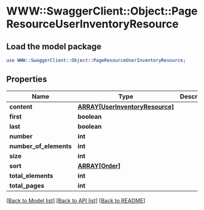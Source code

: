 # WWW::SwaggerClient::Object::PageResourceUserInventoryResource

## Load the model package
```perl
use WWW::SwaggerClient::Object::PageResourceUserInventoryResource;
```

## Properties
Name | Type | Description | Notes
------------ | ------------- | ------------- | -------------
**content** | [**ARRAY[UserInventoryResource]**](UserInventoryResource.md) |  | [optional] 
**first** | **boolean** |  | [optional] 
**last** | **boolean** |  | [optional] 
**number** | **int** |  | [optional] 
**number_of_elements** | **int** |  | [optional] 
**size** | **int** |  | [optional] 
**sort** | [**ARRAY[Order]**](Order.md) |  | [optional] 
**total_elements** | **int** |  | [optional] 
**total_pages** | **int** |  | [optional] 

[[Back to Model list]](../README.md#documentation-for-models) [[Back to API list]](../README.md#documentation-for-api-endpoints) [[Back to README]](../README.md)


